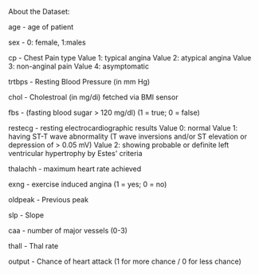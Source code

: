 About the Dataset:

age  - age of patient 

sex	  - 0: female, 1:males

cp		- Chest Pain type
			Value 1: typical angina
			Value 2: atypical angina
			Value 3: non-anginal pain
			Value 4: asymptomatic
			
trtbps	- Resting Blood Pressure (in mm Hg)

chol		- Cholestroal (in mg/di) fetched via BMI sensor

fbs		- (fasting blood sugar > 120 mg/dl) (1 = true; 0 = false)

restecg	- resting electrocardiographic results
			Value 0: normal
			Value 1: having ST-T wave abnormality (T wave inversions and/or ST elevation or depression of > 0.05 mV)
			Value 2: showing probable or definite left ventricular hypertrophy by Estes' criteria

thalachh	- maximum heart rate achieved

exng		- exercise induced angina (1 = yes; 0 = no)

oldpeak	- Previous peak

slp		- Slope

caa		- number of major vessels (0-3)

thall		- Thal rate

output	- Chance of heart attack (1 for more chance / 0 for less chance)

